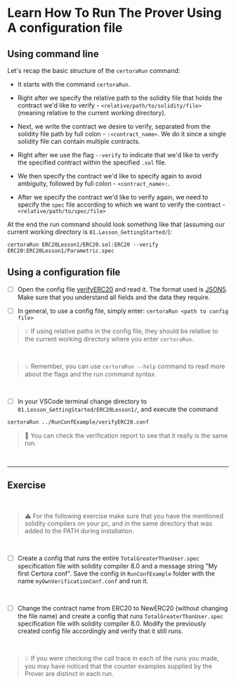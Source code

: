 # Learn How To Run The Prover Using A configuration file

## Using command line

Let's recap the basic structure of the `certoraRun` command:

- It starts with the command `certoraRun`.

- Right after we specify the relative path to the solidity file that holds the contract we'd like to verify - `<relative/path/to/solidity/file>` (meaning relative to the current working directory).

- Next, we write the contract we desire to verify, separated from the solidity file path by full colon - `:<contract_name>`. We do it since a single solidity file can contain multiple contracts.

- Right after we use the flag `--verify` to indicate that we'd like to verify the specified contract within the specified `.sol` file.

- We then specify the contract we'd like to specify again to avoid ambiguity, followed by full colon - `<contract_name>:`.

- After we specify the contract we'd like to verify again, we need to specify the `spec` file according to which we want to verify the contract - `<relative/path/to/spec/file>`

At the end the run command should look something like that (assuming our current working directory
is `01.Lesson_GettingStarted/`):

```CVL
certoraRun ERC20Lesson1/ERC20.sol:ERC20 --verify ERC20:ERC20Lesson1/Parametric.spec
```

## Using a configuration file

- [ ] Open the config file [verifyERC20](verifyERC20.conf) and read it. The format used is
  [JSON5](https://json5.org/). Make sure that you understand all fields and the
  data they require.

- [ ] In general, to use a config file, simply enter: `certoraRun <path to config file>`

> :bulb: If using relative paths in the config file, they should be relative to the
  current working directory where you enter `certoraRun`.

</br>

> :bulb: Remember, you can use `certoraRun --help` command to read more about the flags and the run command syntax.

</br>

- [ ] In your VSCode terminal change directory to `01.Lesson_GettingStarted/ERC20Lesson1/`,
  and execute the command 

```bash
certoraRun ../RunConfExample/verifyERC20.conf
```

> :memo: You can check the verification report to see that it really is the same run.

</br>

---

## Exercise

</br>

> :warning: For the following exercise make sure that you have the mentioned solidity compilers on your pc, and in the same directory that was added to the PATH during installation.

</br>

- [ ] Create a config that runs the entire `TotalGreaterThanUser.spec` specification file with solidity compiler 8.0 and a message string "My first Certora conf".
  Save the config in `RunConfExample` folder with the name `myOwnVerificationConf.conf` and run it.

</br>

- [ ] Change the contract name from ERC20 to NewERC20 (without changing the file name) and create a config that runs `TotalGreaterThanUser.spec` specification file with solidity compiler 8.0.
  Modify the previously created config file accordingly and verify that it still runs.

 </br>

 > :bulb: If you were checking the call trace in each of the runs you made, you may have noticed that the counter examples supplied by the Prover are distinct in each run.
